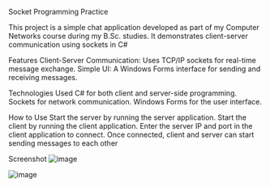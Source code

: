 Socket Programming Practice

This project is a simple chat application developed as part of my Computer Networks course during my B.Sc. studies.
It demonstrates client-server communication using sockets in C#

Features
Client-Server Communication: Uses TCP/IP sockets for real-time message exchange.
Simple UI: A Windows Forms interface for sending and receiving messages.

Technologies Used
C# for both client and server-side programming.
Sockets for network communication.
Windows Forms for the user interface.


How to Use
Start the server by running the server application.
Start the client by running the client application.
Enter the server IP and port in the client application to connect.
Once connected, client and server can start sending messages to each other

Screenshot
![image](https://github.com/user-attachments/assets/fd601166-913e-4e07-9822-59ec6dd39d8c)


![image](https://github.com/user-attachments/assets/eb08463f-718e-45d6-a5f7-0a179dfd56d7)
